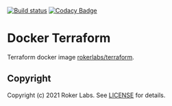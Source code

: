 [![Build status](https://badge.buildkite.com/b190287799e65f7c3dd1c1651fa3925b1784b6a7c299412f13.svg)](https://buildkite.com/rokerlabs/terraform?branch=master) [![Codacy Badge](https://api.codacy.com/project/badge/Grade/f806f3924ece4ac48816bf114ded1eff)](https://www.codacy.com/gh/rokerlabs/docker-terraform?utm_source=github.com&amp;utm_medium=referral&amp;utm_content=rokerlabs/docker-terraform&amp;utm_campaign=Badge_Grade)

# Docker Terraform
Terraform docker image [rokerlabs/terraform](https://hub.docker.com/repository/docker/rokerlabs/terraform).

## Copyright
Copyright (c) 2021 Roker Labs. See [LICENSE](./LICENSE) for details.
